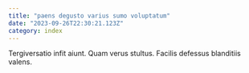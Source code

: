 ```yaml
---
title: "paens degusto varius sumo voluptatum"
date: "2023-09-26T22:30:21.123Z"
category: index
---
```

Tergiversatio infit aiunt. Quam verus stultus. Facilis defessus blanditiis valens.